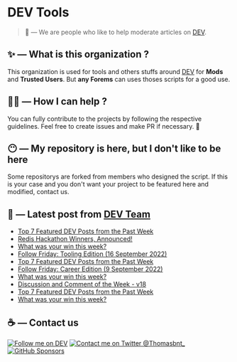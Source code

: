 # DEV Tools

> 🔧 — We are people who like to help moderate articles on [DEV](https://dev.to).

## ✨ — What is this organization ?

This organization is used for tools and others stuffs around [DEV](https://dev.to) for **Mods** and **Trusted Users**. But __any Forems__ can uses thoses scripts for a good use.


## 💪🏼 — How I can help ?

You can fully contribute to the projects by following the respective guidelines. Feel free to create issues and make PR if necessary. 🎉

## 😶 — My repository is here, but I don't like to be here

Some repositorys are forked from members who designed the script. If this is your case and you don't want your project to be featured here and modified, contact us.

## 📝 — Latest post from [DEV Team](https://dev.to/devteam)

<!-- BLOG-POST-LIST:START -->
- [Top 7 Featured DEV Posts from the Past Week](https://dev.to/devteam/top-7-featured-dev-posts-from-the-past-week-599b)
- [Redis Hackathon Winners, Announced!](https://dev.to/devteam/redis-hackathon-winners-announced-524d)
- [What was your win this week?](https://dev.to/devteam/what-was-your-win-this-week-4jb2)
- [Follow Friday: Tooling Edition &lpar;16 September 2022&rpar;](https://dev.to/devteam/follow-friday-tooling-edition-16-september-2022-5c49)
- [Top 7 Featured DEV Posts from the Past Week](https://dev.to/devteam/top-7-featured-dev-posts-from-the-past-week-4phi)
- [Follow Friday: Career Edition &lpar;9 September 2022&rpar;](https://dev.to/devteam/follow-friday-career-edition-8-september-2022-3np5)
- [What was your win this week?](https://dev.to/devteam/what-was-your-win-this-week-d5f)
- [Discussion and Comment of the Week - v18](https://dev.to/devteam/discussion-and-comment-of-the-week-v18-66m)
- [Top 7 Featured DEV Posts from the Past Week](https://dev.to/devteam/top-7-featured-dev-posts-from-the-past-week-1dej)
- [What was your win this week?](https://dev.to/devteam/what-was-your-win-this-week-2j2i)
<!-- BLOG-POST-LIST:END -->


## ☕ — Contact us

[![Follow me on DEV](https://img.shields.io/badge/dev.to-%2308090A.svg?&style=for-the-badge&logo=dev.to&logoColor=white&alt=devto)](https://dev.to/thomasbnt)
[![Contact me on Twitter @Thomasbnt_](https://img.shields.io/badge/Contact%20me%20on%20Twitter-%231DA1F2.svg?&style=for-the-badge&logo=twitter&logoColor=white&alt=twitter)](https://twitter.com/messages/1142357270-1142357270?text=Hello,%20I%20contact%20you%20from%20devtotools%20&recipient_id=1142357270) [![GitHub Sponsors](https://img.shields.io/badge/Sponsor%20me-%23EA54AE.svg?&style=for-the-badge&logo=github-sponsors&logoColor=white)](https://github.com/sponsors/thomasbnt)


